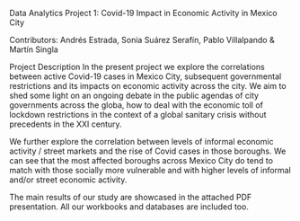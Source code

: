 Data Analytics Project 1: Covid-19 Impact in Economic Activity in Mexico City

Contributors: Andrés Estrada, Sonia Suárez Serafín, Pablo Villalpando & Martín Singla

Project Description
In the present project we explore the correlations between active Covid-19 cases in Mexico City, subsequent governmental restrictions and its impacts on economic activity across the city. We aim to shed some light on an ongoing debate in the public agendas of city governments across the globa, how to deal with the economic toll of lockdown restrictions in the context of a global sanitary crisis without precedents in the XXI century.

We further explore the correlation between levels of informal economic activity / street markets and the rise of Covid cases in those boroughs. We can see that the most affected boroughs across Mexico City do tend to match with those socially more vulnerable and with higher levels of informal and/or street economic activity.

The main results of our study are showcased in the attached PDF presentation. All our workbooks and databases are included too.
